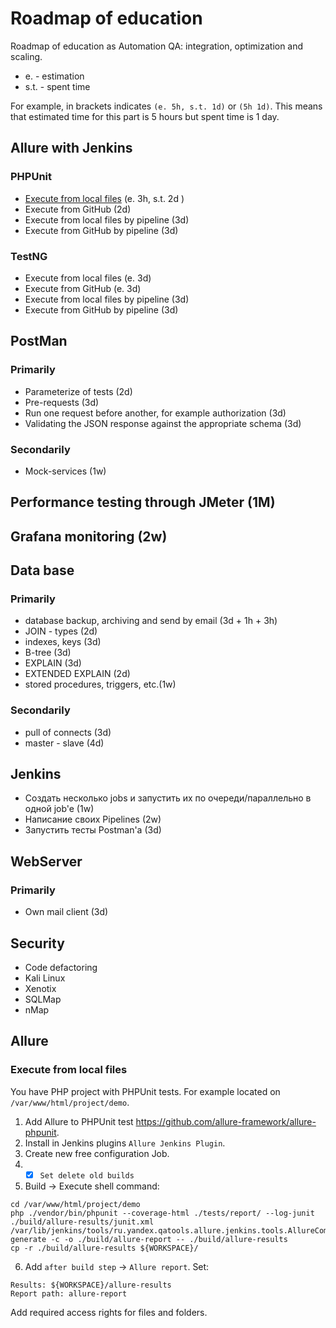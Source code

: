# Roadmap of education
Roadmap of education as Automation QA: integration, optimization and scaling.

- e. 	  - estimation
- s.t. 	- spent time

For example, in brackets indicates `(e. 5h, s.t. 1d)` or `(5h 1d)`. This means that estimated time for this part is 5 hours but spent time is 1 day.

## Allure with Jenkins
### PHPUnit
* [Execute from local files](#execute-from-local-files) (e. 3h, s.t. 2d )
* Execute from GitHub (2d)
* Execute from local files by pipeline (3d)
* Execute from GitHub by pipeline (3d)
### TestNG
* Execute from local files (e. 3d)
* Execute from GitHub (e. 3d)
* Execute from local files by pipeline (3d)
* Execute from GitHub by pipeline (3d)
## PostMan
### Primarily
* Parameterize of tests (2d)
* Pre-requests (3d)
* Run one request before another, for example authorization (3d)
* Validating the JSON response against the appropriate schema (3d)
### Secondarily
* Mock-services (1w)
## Performance testing through JMeter (1M)
## Grafana monitoring (2w)
## Data base
### Primarily
* database backup, archiving and send by email (3d + 1h + 3h)
* JOIN - types (2d)
* indexes, keys (3d)
* B-tree (3d)
* EXPLAIN (3d)
* EXTENDED EXPLAIN (2d)
* stored procedures, triggers, etc.(1w)
### Secondarily
* pull of connects (3d)
* master - slave (4d)
## Jenkins
* Создать несколько jobs и запустить их по очереди/параллельно в одной job'e (1w)
* Написание своих Pipelines (2w)
* Запустить тесты Postman'a (3d)
## WebServer
### Primarily
* Own mail client (3d)
## Security
* Code defactoring
* Kali Linux
* Xenotix
* SQLMap
* nMap

## Allure
### Execute from local files
You have PHP project with PHPUnit tests. For example located on `/var/www/html/project/demo`. 

1. Add Allure to PHPUnit test https://github.com/allure-framework/allure-phpunit.
2. Install in Jenkins plugins `Allure Jenkins Plugin`.
3. Create new free configuration Job.
4. - [x] `Set delete old builds`
5. Build -> Execute shell command:
```shell
cd /var/www/html/project/demo
php ./vendor/bin/phpunit --coverage-html ./tests/report/ --log-junit ./build/allure-results/junit.xml
/var/lib/jenkins/tools/ru.yandex.qatools.allure.jenkins.tools.AllureCommandlineInstallation/2.13.5/bin/allure generate -c -o ./build/allure-report -- ./build/allure-results
cp -r ./build/allure-results ${WORKSPACE}/
```
6. Add `after build step` -> `Allure report`. Set:
```
Results: ${WORKSPACE}/allure-results
Report path: allure-report
```
Add required access rights for files and folders.
